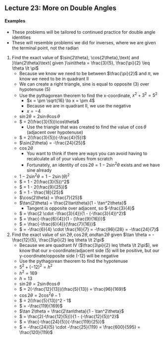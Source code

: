 ## Lecture 23: More on Double Angles
#### Examples
- These problems will be tailored to continued practice for double angle identities
- These will resemble problems we did for inverses, where we are given the terminal point, not the radian
1. Find the exact value of $\sin{2\theta}, \cos{2\theta},\text{ and }\tan{2\theta}\text{ given }\sin\theta = \frac{3}{5}, \frac{\pi}{2} \leq \theta \lt \pi$
   - Because we know we need to be between $\frac{\pi}{2}$ and $\pi$, we know we need to be in quadrant II
   - We can create a right triangle, sine is equal to opposite (3) over hypotenuse (5)
   - Use the pythagorean theorem to find the x-coordinate, $x^2 + 3^2 = 5^2$
     - $x = \pm \sqrt{16} \to x = \pm 4$
     - Because we are in quadrant II, we use the negative
     - $x = -4$
   - $\sin{2\theta} = 2\sin\theta\cos\theta$
   - $ = 2(\frac{3}{5})\cos\theta$
     - Use the triangle that was created to find the value of $\cos\theta$ (adjacent over hypotenuse)
   - $ = 2(\frac{3}{5})(-\frac{4}{5})$
   - $\sin{2\theta} = -\frac{24}{25}$
   - $\cos{2\theta}$
     - You want to think if there are ways you can avoid having to recalculate all of your values from scratch
     - Fortunately, an identity of $\cos{2\theta} = 1 - 2\sin^2\theta$ exists and we have sine already
   - $1 - 2\sin^2\theta = 1 - 2\sin(\theta)^2$
   - $ = 1 - 2(\frac{3}{5})^2$
   - $ = 1 - 2(\frac{9}{25})$
   - $ = 1 - \frac{18}{25}$
   - $\cos{2\theta} = \frac{7}{25}$
   - $\tan{2\theta} = \frac{2\tan\theta}{1 - \tan^2\theta}$
     - Tangent is opposite over adjacent, so $-\frac{3}{4}$
   - $ = \frac{2 \cdot -\frac{3}{4}}{1 - (-\frac{3}{4})^2}$
   - $ = \frac{-\frac{6}{4}}{1 - (\frac{9}{16})}$
   - $ = \frac{-\frac{6}{4}}{\frac{7}{16}}$
   - $ = -\frac{6}{4} \cdot \frac{16}{7} = -\frac{96}{28} = -\frac{24}{7}$
2. Find the exact value of $\sin 2\theta, \cos 2\theta, and \tan 2\theta$ given $\tan \theta = -\frac{12}{5}, \frac{3\pi}{2} leq \theta \lt 2\pi$
   - Because we are quadrant IV ($\frac{3\pi}{2} leq \theta \lt 2\pi$), we know that our x-coordinate/adjacent side (5) will be positive, but our y-coordinate/opposite side (-12) will be negative
   - Use the pythagorean theorem to find the hypotenuse
   - $5^2 + (-12)^2 = h^2$
   - $h^2 = 169$
   - $h = 13$
   - $\sin 2\theta = 2\sin\theta\cos\theta$
   - $ = 2(-\frac{12}{13})(\frac{5}{13}) = \frac{96}{169}$
   - $\cos 2\theta = 2\cos^2\theta - 1$
   - $ = 2(\frac{5}{13})^2 - 1$
   - $ = -\frac{119}{169}$
   - $\tan 2\theta = \frac{2\tan\theta}{1 - \tan^2\theta}$
   - $ = \frac{2(-\frac{12}{5})}{1 - (-\frac{12}{5})^2}$
   - $ = \frac{-\frac{24}{5}}{-\frac{119}{25}}$
   - $ = -\frac{24}{5} \cdot -\frac{25}{119} = \frac{600}{595} = \frac{120}{119}$